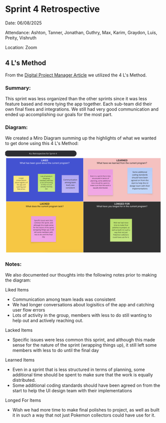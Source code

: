 # Sprint 4 Retrospective

Date: 06/08/2025

Attendance: Ashton, Tanner, Jonathan, Guthry, Max, Karim, Graydon, Luis, Preity, Vishruth

Location: Zoom

## 4 L's Method

From the [Digital Project Manager Article](https://thedigitalprojectmanager.com/projects/leadership-team-management/how-run-sprint-retrospective/) we utilized the 4 L's Method.

### Summary:

This sprint was less organized than the other sprints since it was less feature based and more tying the app together. Each sub-team did their own final fixes and integrations. We still had very good communication and ended up accomplishing our goals for the most part.

### Diagram:

We created a Miro Diagram summing up the highlights of what we wanted to get done using this 4 L's Method:

![4L's for Sprint 4 Retrospective](./screenshots/Sprint%204%20Retro.png)

### Notes:

We also documented our thoughts into the following notes prior to making the diagram:

Liked Items

- Communication among team leads was consistent
- We had longer conversations about logisitics of the app and catching user flow errors
- Lots of activity in the group, members with less to do still wanting to help out and actively reaching out.

Lacked Items

- Specific issues were less common this sprint, and although this made sense for the nature of the sprint (wrapping things up), it still left some members with less to do until the final day

Learned Items

- Even in a sprint that is less structured in terms of planning, some additional time should be spent to make sure that the work is equally distributed.
- Some additional coding standards should have been agreed on from the start to help the UI design team with their implementations

Longed For Items

- Wish we had more time to make final polishes to project, as well as built it in such a way that not just Pokemon collectors could have use for it.
